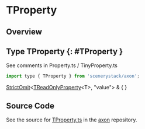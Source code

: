 # TProperty

## Overview



## Type TProperty {: #TProperty }


See comments in Property.ts / TinyProperty.ts

```js
import type { TProperty } from 'scenerystack/axon';
```


[StrictOmit](../phet-core/StrictOmit.md)&lt;[TReadOnlyProperty](../axon/TReadOnlyProperty.md)&lt;T&gt;, "value"&gt; &amp; {  }



## Source Code

See the source for [TProperty.ts](https://github.com/phetsims/axon/blob/main/js/TProperty.ts) in the [axon](https://github.com/phetsims/axon) repository.
